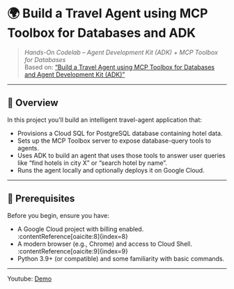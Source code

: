 # 🌍 Build a Travel Agent using MCP Toolbox for Databases and ADK  
> _Hands-On Codelab – Agent Development Kit (ADK) + MCP Toolbox for Databases_  
> Based on: [“Build a Travel Agent using MCP Toolbox for Databases and Agent Development Kit (ADK)”](https://codelabs.developers.google.com/travel-agent-mcp-toolbox-adk#0)

---

## 📘 Overview  
In this project you’ll build an intelligent travel-agent application that:  
- Provisions a Cloud SQL for PostgreSQL database containing hotel data. 
- Sets up the MCP Toolbox server to expose database-query tools to agents. 
- Uses ADK to build an agent that uses those tools to answer user queries like “find hotels in city X” or “search hotel by name”. 
- Runs the agent locally and optionally deploys it on Google Cloud. 

---

## 🧩 Prerequisites  
Before you begin, ensure you have:  
- A Google Cloud project with billing enabled. :contentReference[oaicite:8]{index=8}  
- A modern browser (e.g., Chrome) and access to Cloud Shell. :contentReference[oaicite:9]{index=9}  
- Python 3.9+ (or compatible) and some familiarity with basic commands.  

---

Youtube: [Demo](https://www.youtube.com/playlist?list=PLps8its2VEvlL-JeAyMGvDrViDAxIcd9-)
